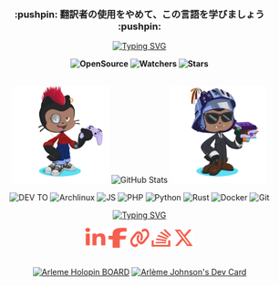
<div class="rounded-2 mb-2" align="center">
  <h3 align="center">:pushpin: 翻訳者の使用をやめて、この言語を学びましょう :pushpin:</h3>
</div>

<p align=center>
  <a href="https://git.io/typing-svg">
      <img src="https://readme-typing-svg.herokuapp.com?font=Cascadia+Code&weight=900&pause=1000&color=F55F4E&center=true&vCenter=true&random=true&width=435&lines=Arl%C3%A8me+J.+alias+rootkit7628" alt="Typing SVG" />
  </a>
<p>

<p align=center>  <strong>
  <img alt='OpenSource' src='https://img.shields.io/badge/OPEN%20-SOURCE-blue?color=F55F4E&style=for-the-badge&logo=Open%20Source%20Initiative&logoColor=%23ffffff'>
  <img alt='Watchers' src='https://img.shields.io/github/watchers/rootkit7628/rootkit7628?color=F55F4E&label=PROFIL%20VIEW&logo=Steelseries&logoColor=%23ffffff&style=for-the-badge'/>
  <img alt='Stars' src='https://img.shields.io/github/stars/rootkit7628?color=F55F4E&label=KINTANA&logo=Apache%20Spark&logoColor=%23ffffff&style=for-the-badge'/>
</strong> 
</br>
</br>
<p>
<div  align="center">
      <img width='170' src='https://github.com/rootkit7628/rootkit7628/blob/main/img/gitcat/octocat-1710333752795.png'/>
      <img width='400' src="https://github-readme-streak-stats.herokuapp.com?user=rootkit7628&theme=leafy&date_format=j%20M%5B%20Y%5D&ring=3776AB&sideNums=F55F4E&dates=3776AB&currStreakNum=F55F4E&currStreakLabel=F55F4E&background=ffffff00&hide_border=true" alt="GitHub Stats" />
      <img width='170' src='https://github.com/rootkit7628/rootkit7628/blob/main/img/gitcat/octocat-1710333995218.png'/>
</div>



<p align='center'>
  <img alt='DEV TO' src='https://img.shields.io/badge/dev.to-0A0A0A?style=for-the-badge&logo=dev.to&logoColor=white'/>
  <img alt='Archlinux' src='https://img.shields.io/badge/Arch%20Linux-1793D1?logo=arch-linux&logoColor=fff&style=for-the-badge'/>
  <img alt='JS' src='https://img.shields.io/badge/JS-%23F7DF1E.svg?style=for-the-badge&logo=javascript&logoColor=black'/>
  <img alt='PHP' src='https://img.shields.io/badge/php-%23777BB4.svg?style=for-the-badge&logo=php&logoColor=white'/>
  <img alt='Python' src='https://img.shields.io/badge/python-3670A0?style=for-the-badge&logo=python&logoColor=ffdd54'/>
  <img alt='Rust' src='https://img.shields.io/badge/rust-%23000000.svg?style=for-the-badge&logo=rust&logoColor=white'/>
  <img alt='Docker' src='https://img.shields.io/badge/docker-%230db7ed.svg?style=for-the-badge&logo=docker&logoColor=white'/>
  <img alt='Git' src='https://img.shields.io/badge/git-%23F05033.svg?style=for-the-badge&logo=git&logoColor=white'/>
  
  
  
  <br/>

</div>

<p align=center>
  <a href="https://git.io/typing-svg">
    <img src="https://readme-typing-svg.herokuapp.com?font=Cascadia+Code&weight=700&size=13&pause=1000&color=F55F4E&repeat=false&random=false&width=435&lines=%E2%9C%A7+Don't+contact+me+unless+you+have+money+for+me++(%3E%E1%B4%97%E2%80%A2)+%E2%9C%A7" alt="Typing SVG" />
  </a>
</p>


<p align=center>
  <a href="https://www.linkedin.com/in/arleme-jhn/"><img height=35 width=35 src="https://github.com/rootkit7628/rootkit7628/blob/main/img/social/linkedin-in.svg"></a>
  <a href="https://www.facebook.com/arleme.scheck/"><img height=35 width=35 src="https://github.com/rootkit7628/rootkit7628/blob/main/img/social/facebook-f.svg"></a>
  <a href="https://arleme.me"><img height=35 width=35 src="https://github.com/rootkit7628/rootkit7628/blob/main/img/social/link-solid.svg"></a>
  <a href="https://stackoverflow.com/users/14732398/arleme"><img height=35 width=35 src="https://github.com/rootkit7628/rootkit7628/blob/main/img/social/stack-overflow.svg"></a>
  <a href="https://twitter.com/_bmainty"><img height=35 width=35 src="https://github.com/rootkit7628/rootkit7628/blob/main/img/social/x-twitter.svg"></a>
  
</p>

<p align=center>
  <br/>
  <a href="https://holopin.io/@arleme"><img width="600" src="https://holopin.me/arleme" alt="Arleme Holopin BOARD"></a>
  <a href="https://app.daily.dev/bmainty"><img src="https://api.daily.dev/devcards/v2/BdKPNzz7jD1SDNEPm3jOV.png?r=lw8&type=wide" width="300" alt="Arlème Johnson's Dev Card"/></a>
</p>
